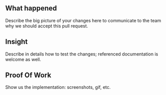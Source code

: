 ## What happened
Describe the big picture of your changes here to communicate to the team why we should accept this pull request. 
 
## Insight
Describe in details how to test the changes; referenced documentation is welcome as well.

## Proof Of Work
Show us the implementation: screenshots, gif, etc.
 